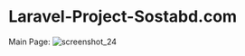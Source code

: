 # Laravel-Project-Sostabd.com

Main Page:
![screenshot_24](https://user-images.githubusercontent.com/32593287/39408349-b84ac588-4bf6-11e8-8f46-8add6a11ad27.png)
